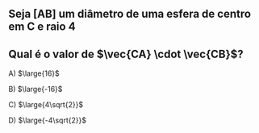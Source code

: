 ## Seja [AB] um diâmetro de uma esfera de centro em C e raio 4
## Qual é o valor de $\vec{CA} \cdot \vec{CB}$?

A) $\large{16}$

B) $\large{-16}$

C) $\large{4\sqrt{2}}$

D) $\large{-4\sqrt{2}}$
